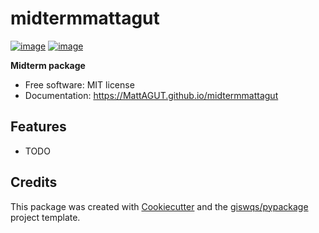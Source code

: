 # midtermmattagut


[![image](https://img.shields.io/pypi/v/midtermmattagut.svg)](https://pypi.python.org/pypi/midtermmattagut)
[![image](https://img.shields.io/conda/vn/conda-forge/midtermmattagut.svg)](https://anaconda.org/conda-forge/midtermmattagut)


**Midterm package**


-   Free software: MIT license
-   Documentation: https://MattAGUT.github.io/midtermmattagut
    

## Features

-   TODO

## Credits

This package was created with [Cookiecutter](https://github.com/cookiecutter/cookiecutter) and the [giswqs/pypackage](https://github.com/giswqs/pypackage) project template.
